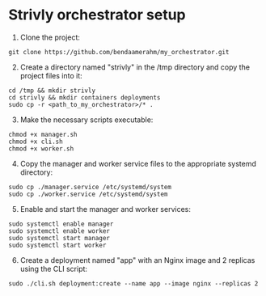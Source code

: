 # Strivly orchestrator setup

1. Clone the project:
```
git clone https://github.com/bendaamerahm/my_orchestrator.git
```

2. Create a directory named "strivly" in the /tmp directory and copy the project files into it:
```
cd /tmp && mkdir strivly
cd strivly && mkdir containers deployments
sudo cp -r <path_to_my_orchestrator>/* .
```

3. Make the necessary scripts executable:
```
chmod +x manager.sh
chmod +x cli.sh
chmod +x worker.sh
```

4. Copy the manager and worker service files to the appropriate systemd directory:
```
sudo cp ./manager.service /etc/systemd/system
sudo cp ./worker.service /etc/systemd/system
```

5. Enable and start the manager and worker services:
```
sudo systemctl enable manager
sudo systemctl enable worker
sudo systemctl start manager
sudo systemctl start worker
```

6. Create a deployment named "app" with an Nginx image and 2 replicas using the CLI script:
```
sudo ./cli.sh deployment:create --name app --image nginx --replicas 2
```

